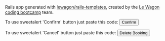 Rails app generated with [lewagon/rails-templates](https://github.com/lewagon/rails-templates), created by the [Le Wagon coding bootcamp](https://www.lewagon.com) team.

To use sweetalert 'Confirm' button just paste this code:
<button id="sweet-alert-demo" class="btn btn-primary">Confirm</button>

To use sweetalert 'Cancel' button just paste this code:
<button id="cancel-booking-button" class="btn btn-primary">Delete Booking</button>
